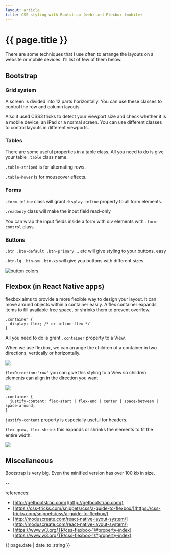 ```yaml
---
layout: article
title: CSS styling with Bootstrap (web) and Flexbox (mobile)
---
```

# {{ page.title }}

There are some techniques that I use often to arrange the layouts on a website or mobile devices. I'll list of few of them below. 

## Bootstrap

### Grid system

A screen is divided into 12 parts horizontally.  You can use these classes to control the row and column layouts.

Also it used CSS3 tricks to detect your viewport size and check whether it is a mobile device, an iPad or a normal screen. You can use different classes to control layouts in different viewports. 

### Tables

There are some useful properties in a table class. All you need to do is give your table `.table` class name. 

`.table-striped` is for alternating rows.

`.table-hover` is for mouseover effects.

### Forms

`.form-inline` class will grant `display-inline` property to all form elements.

`.readonly` class will make the input field read-only

You can wrap the input fields inside a form with div elements with `.form-control` class. 

### Buttons

`.btn .btn-default .btn-primary`  ... etc will give styling to your buttons. easy

`.btn-lg .btn-sm .btn-xs` will give you buttons with different sizes

![button colors](http://i.stack.imgur.com/xPI5t.png)


## Flexbox (in React Native apps)

flexbox aims to provide a more flexible way to design your layout. It can move around objects within a container easily. A flex container expands items to fill available free space, or shrinks them to prevent overflow.

```
.container {
  display: flex; /* or inline-flex */
}
```

All you need to do is grant `.container` property to a View.

When we use flexbox, we can arrange the children of a container in two directions, vertically or horizontally.

![](http://moduscreate.com/wp-content/uploads/2015/07/02-flex-direction.jpg)
 
`flexDirection:'row'` you can give this styling to a View so children elements can align in the direction you want

![](https://css-tricks.com/wp-content/uploads/2014/05/flex-direction1.svg)

```
.container {
  justify-content: flex-start | flex-end | center | space-between | space-around;
}
```

`justify-content` property is especially useful for headers.

`flex-grow, flex-shrink` this expands or shrinks the elements to fit the entire width.

![](https://css-tricks.com/wp-content/uploads/2013/04/justify-content.svg)

## Miscellaneous

Bootstrap is very big. Even the minified version has over 100 kb in size. 


--

references:

* [http://getbootstrap.com/](http://getbootstrap.com/)
* [https://css-tricks.com/snippets/css/a-guide-to-flexbox/](https://css-tricks.com/snippets/css/a-guide-to-flexbox/)
* [http://moduscreate.com/react-native-layout-system/](http://moduscreate.com/react-native-layout-system/)
* [https://www.w3.org/TR/css-flexbox-1/#property-index](https://www.w3.org/TR/css-flexbox-1/#property-index)

{{ page.date | date_to_string }}
